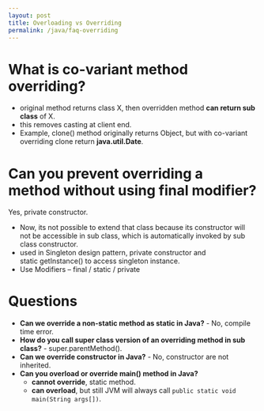 ```yaml
---
layout: post
title: Overloading vs Overriding
permalink: /java/faq-overriding
---
```


# What is co-variant method overriding?
* original method returns class X, then overridden method **can return sub class** of X.
* this removes casting at client end.
* Example, clone() method originally returns Object, but with co-variant overriding clone return **java.util.Date**.

# Can you prevent overriding a method without using final modifier?
Yes, private constructor. 
* Now, its not possible to extend that class because its constructor will not be accessible in sub class, which is automatically invoked by sub class constructor.
* used in Singleton design pattern, private constructor and static getInstance() to access singleton instance. 
* Use Modifiers – final / static / private

# Questions
* **Can we override a non-static method as static in Java?** - No, compile time error.
* **How do you call super class version of an overriding method in sub class?** - super.parentMethod().
* **Can we override constructor in Java?** - No, constructor are not inherited.
* **Can you overload or override main() method in Java?**
	- **cannot override**, static method.
	- **can overload**, but still JVM will always call `public static void main(String args[])`.
